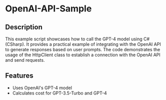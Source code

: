 # OpenAI-API-Sample

## Description
This example script showcases how to call the GPT-4 model using C# (CSharp). It provides a practical example of integrating with the OpenAI API to generate responses based on user prompts. The code demonstrates the usage of the HttpClient class to establish a connection with the OpenAI API and send requests.

## Features
- Uses OpenAI's GPT-4 model
- Calculates cost for GPT-3.5-Turbo and GPT-4
